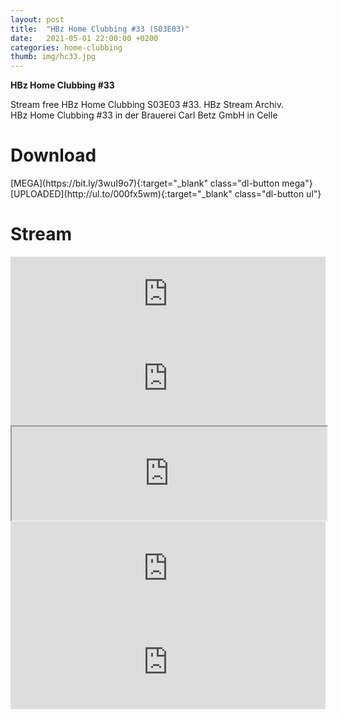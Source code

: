 ```yaml
---
layout: post
title:  "HBz Home Clubbing #33 (S03E03)"
date:   2021-05-01 22:00:00 +0200
categories: home-clubbing
thumb: img/hc33.jpg
---
```

<b>HBz Home Clubbing #33</b>
<p>
Stream free HBz Home Clubbing S03E03 #33. HBz Stream Archiv.<br>
HBz Home Clubbing #33 in der Brauerei Carl Betz GmbH in Celle
</p>

<h1>Download</h1>
[MEGA](https://bit.ly/3wuI9o7){:target="_blank" class="dl-button mega"}
[UPLOADED](http://ul.to/000fx5wm){:target="_blank" class="dl-button ul"}

<h1>Stream</h1>
<iframe width="100%" height="120" src="https://www.mixcloud.com/widget/iframe/?hide_cover=1&feed=%2FHBz_Archive%2F01052021-hbz-home-clubbing-33-s03e03%2F" frameborder="0" ></iframe>

<iframe scrolling="no" id="hearthis_at_track_5879842" width="100%" height="150" src="https://app.hearthis.at/embed/5879842/transparent_black/?hcolor=&color=&style=2&block_size=2&block_space=1&background=1&waveform=0&cover=0&autoplay=0&css=" frameborder="0" allowtransparency allow="autoplay"><p>Listen to <a href="https://hearthis.at/hbzarchive/hc33/" target="_blank">HBz Home Clubbing #33 (S03E03)</a> <span>by</span><a href="https://hearthis.at/hbzarchive/" target="_blank" >HBz_Archive</a> <span>on</span> <a href="https://hearthis.at/" target="_blank">hearthis.at</a></p></iframe>

<iframe id="lbry-iframe" width="100%" height="auto" src="https://odysee.com/$/embed/hc33/a66cee62cfb1218d111e784982da0cd0824cab8a?r=DgzV1r6o8wsmEEG4g96yVhvmv6p27qo2" allowfullscreen></iframe>

<iframe src="https://vivo.sx/embed/0c0d1d3dad" width="100%" height="auto" scrolling="no" frameborder="0" allowfullscreen></iframe>

<iframe src="https://voe.sx/e/y8hxyfdrze2p" width="100%" height="auto" scrolling="no" frameborder="0" allowfullscreen></iframe>